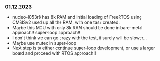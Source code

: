 ### 01.12.2023

- nucleo-l053r8 has 8k RAM and initial loading of FreeRTOS using CMSISv2 used up all the RAM, with one task created.
- Maybe this MCU with only 8k RAM should be done in bare-metal approach!! super-loop approach!!
- I don't think we can go crazy with the test, it surely will be slower...
- Maybe use mutex in super-loop
- Next step is to either continue super-loop development, or use a larger board and proceed with RTOS approach!! 
